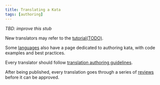 ```yaml
---
title: Translating a Kata
tags: [authoring]
---
```


_TBD: improve this stub_

New translators may refer to the [tutorial(TODO)](https://github.com/Codewars/codewars.com/wiki/Tutorial:-How-to-translate-a-kata).

Some [languages](/languages/) also have a page dedicated to authoring kata, with code examples and best practices.

Every translator should follow [translation authoring guidelines](/authoring/guidelines/translation/).

After being published, every translation goes through a series of [reviews](/curation/translation/) before it can be approved.

<!--
TODO: this page would relate to creating both initial language version, as well as new translation

## Remarks on translating

- stick to guidelines

### Shared Descriptions

Please note, the description is shared among all kata languages. Do not add or remove anything specific to your language unless absolutely necessary. In that case use [sequenced code blocks][sequential-code-blocks] and [optional section formatting][conditional-rendering] - add a new block using the formatter for your language and it will be displayed only when that particular language is selected in the kata overview, solutions page, discourse, and trainer.

## How to announce your translation

When you publish your translation the original kata sensei will be automatically notified that your effort is pending their approval. But it is also good practice to write a comment in the kata "Discourse" to announce what you have done. This way, if the original author has been absent from Codewars for a prolonged period of time, another qualified user can review and approve in their place.

Tip: marking that comment as a `suggestion` will also help your translation from being accidentally overlooked.
-->
